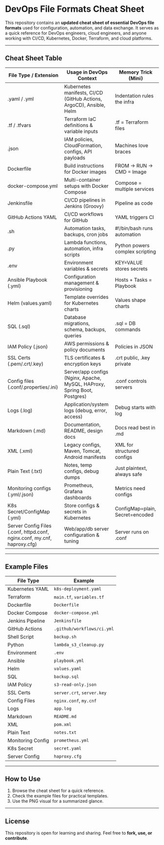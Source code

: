 # DevOps File Formats Cheat Sheet

This repository contains an **updated cheat sheet of essential DevOps file formats** used for configuration, automation, and data exchange. It serves as a quick reference for DevOps engineers, cloud engineers, and anyone working with CI/CD, Kubernetes, Docker, Terraform, and cloud platforms.

---

## Cheat Sheet Table

| File Type / Extension | Usage in DevOps Context | Memory Trick (Mini) |
|----------------------|------------------------|--------------------|
| .yaml / .yml | Kubernetes manifests, CI/CD (GitHub Actions, ArgoCD), Ansible, Helm | Indentation rules the infra |
| .tf / .tfvars | Terraform IaC definitions & variable inputs | .tf = Terraform files |
| .json | IAM policies, CloudFormation, configs, API payloads | Machines love braces |
| Dockerfile | Build instructions for Docker images | FROM → RUN → CMD = Image |
| docker-compose.yml | Multi-container setups with Docker Compose | Compose = multiple services |
| Jenkinsfile | CI/CD pipelines in Jenkins (Groovy) | Pipeline as code |
| GitHub Actions YAML | CI/CD workflows for GitHub | YAML triggers CI |
| .sh | Automation tasks, backups, cron jobs | #!/bin/bash runs automation |
| .py | Lambda functions, automation, infra scripts | Python powers complex scripting |
| .env | Environment variables & secrets | KEY=VALUE stores secrets |
| Ansible Playbook (.yml) | Configuration management & provisioning | Hosts + Tasks = Playbook |
| Helm (values.yaml) | Template overrides for Kubernetes charts | Values shape charts |
| SQL (.sql) | Database migrations, schema, backups, queries | .sql = DB commands |
| IAM Policy (.json) | AWS permissions & policy documents | Policies in JSON |
| SSL Certs (.pem/.crt/.key) | TLS certificates & encryption keys | .crt public, .key private |
| Config files (.conf/.properties/.ini) | Server/app configs (Nginx, Apache, MySQL, HAProxy, Spring Boot, Postgres) | .conf controls servers |
| Logs (.log) | Application/system logs (debug, error, access) | Debug starts with log |
| Markdown (.md) | Documentation, README, design docs | Docs read best in .md |
| XML (.xml) | Legacy configs, Maven, Tomcat, Android manifests | XML for structured configs |
| Plain Text (.txt) | Notes, temp configs, debug dumps | Just plaintext, always safe |
| Monitoring configs (.yml/.json) | Prometheus, Grafana dashboards | Metrics need configs |
| K8s Secret/ConfigMap (.yml) | Store configs & secrets in Kubernetes | ConfigMap=plain, Secret=encoded |
| Server Config Files (.conf, httpd.conf, nginx.conf, my.cnf, haproxy.cfg) | Web/app/db server configuration & tuning | Server runs on .conf |

---

## Example Files

| File Type | Example |
|-----------|---------|
| Kubernetes YAML | `k8s-deployment.yaml` |
| Terraform | `main.tf`, `variables.tf` |
| Dockerfile | `Dockerfile` |
| Docker Compose | `docker-compose.yml` |
| Jenkins Pipeline | `Jenkinsfile` |
| GitHub Actions | `.github/workflows/ci.yml` |
| Shell Script | `backup.sh` |
| Python | `lambda_s3_cleanup.py` |
| Environment | `.env` |
| Ansible | `playbook.yml` |
| Helm | `values.yaml` |
| SQL | `backup.sql` |
| IAM Policy | `s3-read-only.json` |
| SSL Certs | `server.crt`, `server.key` |
| Config Files | `nginx.conf`, `my.cnf` |
| Logs | `app.log` |
| Markdown | `README.md` |
| XML | `pom.xml` |
| Plain Text | `notes.txt` |
| Monitoring Config | `prometheus.yml` |
| K8s Secret | `secret.yaml` |
| Server Config | `haproxy.cfg` |

---

## How to Use

1. Browse the cheat sheet for a quick reference.  
2. Check the example files for practical templates.  
3. Use the PNG visual for a summarized glance.  

---

## License

This repository is open for learning and sharing. Feel free to **fork, use, or contribute**.

